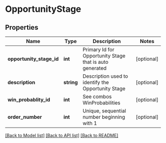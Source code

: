 # OpportunityStage

## Properties
Name | Type | Description | Notes
------------ | ------------- | ------------- | -------------
**opportunity_stage_id** | **int** | Primary Id for Opportunity Stage that is auto generated | [optional] 
**description** | **string** | Description used to identify the Opportunity Stage | [optional] 
**win_probablity_id** | **int** | See combos WinProbabilities | [optional] 
**order_number** | **int** | Unique, sequential number beginning with 1 | [optional] 

[[Back to Model list]](../../README.md#documentation-for-models) [[Back to API list]](../../README.md#documentation-for-api-endpoints) [[Back to README]](../../README.md)

